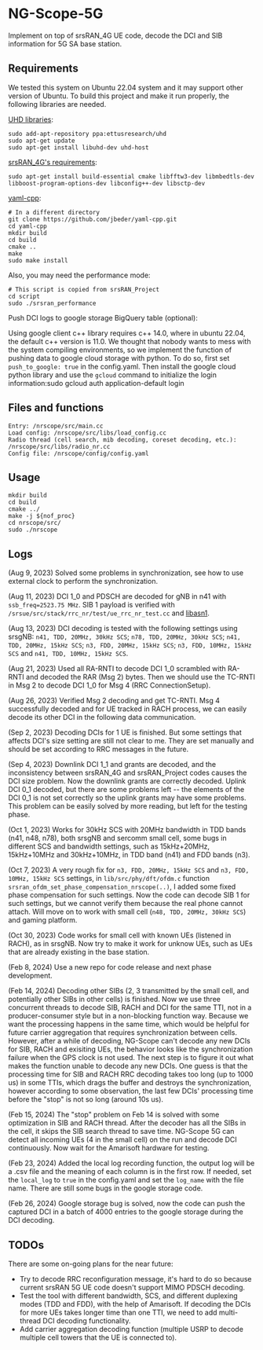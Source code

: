 NG-Scope-5G
===========

Implement on top of srsRAN_4G UE code, decode the DCI and SIB information for 5G SA base station.

## Requirements

We tested this system on Ubuntu 22.04 system and it may support other version of Ubuntu. To build this project and make it run properly, the following libraries are needed.

[UHD libraries](https://files.ettus.com/manual/page_install.html):

```
sudo add-apt-repository ppa:ettusresearch/uhd
sudo apt-get update
sudo apt-get install libuhd-dev uhd-host
```

[srsRAN_4G&#39;s requirements](https://docs.srsran.com/projects/4g/en/latest/general/source/1_installation.html):

```
sudo apt-get install build-essential cmake libfftw3-dev libmbedtls-dev libboost-program-options-dev libconfig++-dev libsctp-dev
```

[yaml-cpp](https://github.com/jbeder/yaml-cpp):

```
# In a different directory
git clone https://github.com/jbeder/yaml-cpp.git
cd yaml-cpp
mkdir build
cd build
cmake ..
make
sudo make install
```

Also, you may need the performance mode:

```
# This script is copied from srsRAN_Project
cd script
sudo ./srsran_performance
```

Push DCI logs to google storage BigQuery table (optional):

Using google client c++ library requires c++ 14.0, where in ubuntu 22.04, the default c++ version is 11.0. We thought that nobody wants to mess with the system compiling environments, so we implement the function of pushing data to google cloud storage with python. To do so, first set ` push_to_google: true` in the config.yaml. Then install the google cloud python library and use the `gcloud` command to initialize the login information:sudo gcloud auth application-default login

## Files and functions

```
Entry: /nrscope/src/main.cc
Load config: /nrscope/src/libs/load_config.cc
Radio thread (cell search, mib decoding, coreset decoding, etc.): /nrscope/src/libs/radio_nr.cc
Config file: /nrscope/config/config.yaml
```

## Usage

```
mkdir build
cd build
cmake ../
make -j ${nof_proc}
cd nrscope/src/
sudo ./nrscope
```

## Logs

(Aug 9, 2023) Solved some problems in synchronization, see how to use external clock to perform the synchronization.

(Aug 11, 2023) DCI 1_0 and PDSCH are decoded for gNB in n41 with `ssb_freq=2523.75 MHz`. SIB 1 payload is verified with  `/srsue/src/stack/rrc_nr/test/ue_rrc_nr_test.cc` and [libasn1](https://github.com/j0lama/libasn).

(Aug 13, 2023) DCI decoding is tested with the following settings using srsgNB: `n41, TDD, 20MHz, 30kHz SCS`; `n78, TDD, 20MHz, 30kHz SCS`; `n41, TDD, 20MHz, 15kHz SCS`; `n3, FDD, 20MHz, 15kHz SCS`; `n3, FDD, 10MHz, 15kHz SCS` and `n41, TDD, 10MHz, 15kHz SCS`.

(Aug 21, 2023) Used all RA-RNTI to decode DCI 1_0 scrambled with RA-RNTI and decoded the RAR (Msg 2) bytes. Then we should use the TC-RNTI in Msg 2 to decode DCI 1_0 for Msg 4 (RRC ConnectionSetup).

(Aug 26, 2023) Verified Msg 2 decoding and get TC-RNTI. Msg 4 successfully decoded and for UE tracked in RACH process, we can easily decode its other DCI in the following data communication.

(Sep 2, 2023) Decoding DCIs for 1 UE is finished. But some settings that affects DCI's size setting are still not clear to me. They are set manually and should be set according to RRC messages in the future.

(Sep 4, 2023) Downlink DCI 1_1 and grants are decoded, and the inconsistency between srsRAN_4G and srsRAN_Project codes causes the DCI size problem. Now the downlink grants are correctly decoded. Uplink DCI 0_1 decoded, but there are some problems left -- the elements of the DCI 0_1 is not set correctly so the uplink grants may have some problems. This problem can be easily solved by more reading, but left for the testing phase.

(Oct 1, 2023) Works for 30kHz SCS with 20MHz bandwidth in TDD bands (n41, n48, n78), both srsgNB and sercomm small cell, some bugs in different SCS and bandwidth settings, such as 15kHz+20MHz, 15kHz+10MHz and 30kHz+10MHz, in TDD band (n41) and FDD bands (n3).

(Oct 7, 2023) A very rough fix for `n3, FDD, 20MHz, 15kHz SCS` and `n3, FDD, 10MHz, 15kHz SCS` settings, in `lib/src/phy/dft/ofdm.c` function `srsran_ofdm_set_phase_compensation_nrscope(..)`, I added some fixed phase compensation for such settings. Now the code can decode SIB 1 for such settings, but we cannot verify them because the real phone cannot attach. Will move on to work with small cell (`n48, TDD, 20MHz, 30kHz SCS`) and gaming platform.

(Oct 30, 2023) Code works for small cell with known UEs (listened in RACH), as in srsgNB. Now try to make it work for unknow UEs, such as UEs that are already existing in the base station.

(Feb 8, 2024) Use a new repo for code release and next phase development.

(Feb 14, 2024) Decoding other SIBs (2, 3 transmitted by the small cell, and potentially other SIBs in other cells) is finished. Now we use three concurrent threads to decode SIB, RACH and DCI for the same TTI, not in a producer-consumer style but in a non-blocking function way. Because we want the processing happens in the same time, which would be helpful for future carrier aggregation that requires synchronization between cells. However, after a while of decoding, NG-Scope can't decode any new DCIs for SIB, RACH and exisiting UEs, the behavior looks like the synchronization failure when the GPS clock is not used. The next step is to figure it out what makes the function unable to decode any new DCIs. One guess is that the processing time for SIB and RACH RRC decoding takes too long (up to 1000 us) in some TTIs, which drags the buffer and destroys the synchronization, however according to some observation, the last few DCIs' processing time before the "stop" is not so long (around 10s us).

(Feb 15, 2024) The "stop" problem on Feb 14 is solved with some optimization in SIB and RACH thread. After the decoder has all the SIBs in the cell, it skips the SIB search thread to save time. NG-Scope 5G can detect all incoming UEs (4 in the small cell) on the run and decode DCI continuously. Now wait for the Amarisoft hardware for testing.

(Feb 23, 2024) Added the local log recording function, the output log will be a .csv file and the meaning of each column is in the first row. If needed, set the `local_log` to `true` in the config.yaml and set the `log_name` with the file name. There are still some bugs in the google storage code.

(Feb 26, 2024) Google storage bug is solved, now the code can push the captured DCI in a batch of 4000 entries to the google storage during the DCI decoding.

## TODOs

There are some on-going plans for the near future:

* Try to decode RRC reconfiguration message, it's hard to do so because current srsRAN 5G UE code doesn't support MIMO PDSCH decoding.
* Test the tool with different bandwidth, SCS, and different duplexing modes (TDD and FDD), with the help of Amarisoft. If decoding the DCIs for more UEs takes longer time than one TTI, we need to add multi-thread DCI decoding functionality.
* Add carrier aggregation decoding function (multiple USRP to decode multiple cell towers that the UE is connected to).
